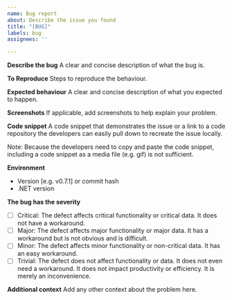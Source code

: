 ```yaml
---
name: Bug report
about: Describe the issue you found
title: "[BUG]"
labels: bug
assignees: ''

---
```


**Describe the bug**
A clear and concise description of what the bug is.

**To Reproduce**
Steps to reproduce the behaviour.

**Expected behaviour**
A clear and concise description of what you expected to happen.

**Screenshots**
If applicable, add screenshots to help explain your problem.

**Code snippet**
A code snippet that demonstrates the issue or a link to a code repository the developers can easily pull down to recreate the issue locally.

Note: Because the developers need to copy and paste the code snippet, including a code snippet as a media file (e.g. gif) is not sufficient.

**Environment**
- Version [e.g. v0.7.1] or commit hash
- .NET version

**The bug has the severity**
- [ ] Critical: The defect affects critical functionality or critical data. It does not have a workaround.
- [ ] Major: The defect affects major functionality or major data. It has a workaround but is not obvious and is difficult.
- [ ] Minor: The defect affects minor functionality or non-critical data. It has an easy workaround.
- [ ] Trivial: The defect does not affect functionality or data. It does not even need a workaround. It does not impact productivity or efficiency. It is merely an inconvenience.

**Additional context**
Add any other context about the problem here.
